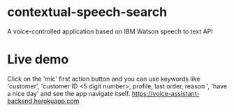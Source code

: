 # contextual-speech-search
A voice-controlled application based on IBM Watson speech to text API

# Live demo
Click on the 'mic' first action button and you can use keywords like 
'customer', 'customer ID <5 digit number>, profile, last order, reason <reason of complaint> ', 'have a nice day'
and see the app navigate itself.
https://voice-assistant-backend.herokuapp.com
